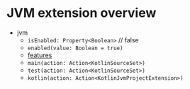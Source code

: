 # JVM extension overview

- jvm
    - `isEnabled: Property<Boolean>` // false
    - `enabled(value: Boolean = true)`
    - [features](features/FEATURES_EXTENSION_OVERVIEW.md)
    - `main(action: Action<KotlinSourceSet>)`
    - `test(action: Action<KotlinSourceSet>)`
    - `kotlin(action: Action<KotlinJvmProjectExtension>)`
